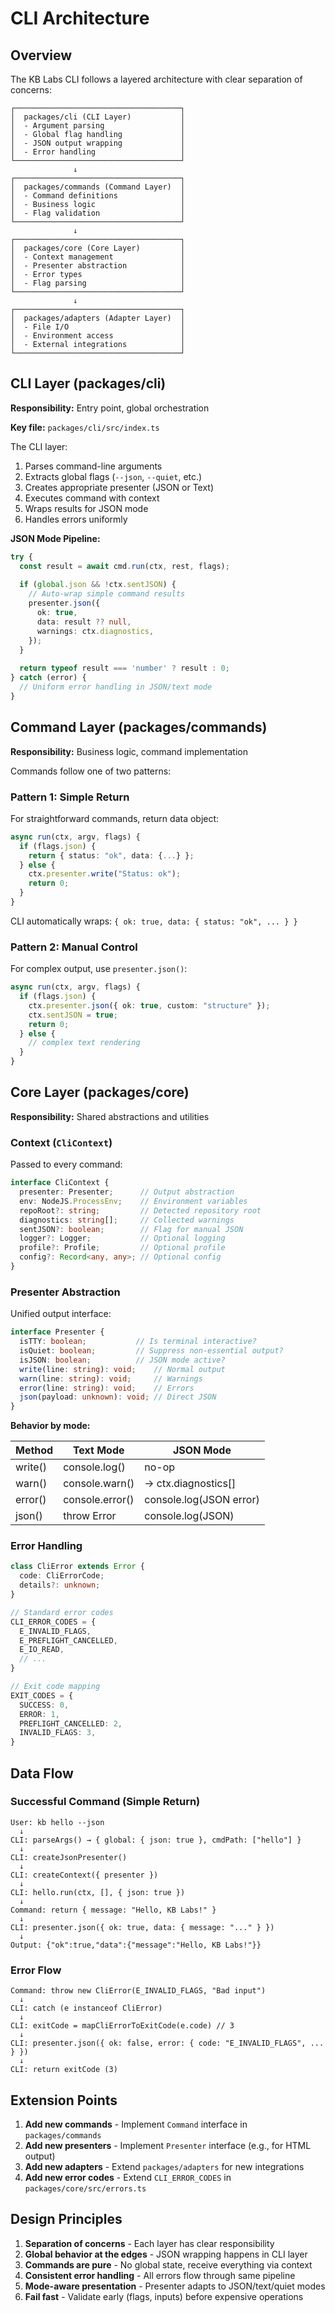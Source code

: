 # CLI Architecture

## Overview

The KB Labs CLI follows a layered architecture with clear separation of concerns:

```
┌─────────────────────────────────────┐
│  packages/cli (CLI Layer)           │
│  - Argument parsing                 │
│  - Global flag handling             │
│  - JSON output wrapping             │
│  - Error handling                   │
└─────────────────────────────────────┘
              ↓
┌─────────────────────────────────────┐
│  packages/commands (Command Layer)  │
│  - Command definitions              │
│  - Business logic                   │
│  - Flag validation                  │
└─────────────────────────────────────┘
              ↓
┌─────────────────────────────────────┐
│  packages/core (Core Layer)         │
│  - Context management               │
│  - Presenter abstraction            │
│  - Error types                      │
│  - Flag parsing                     │
└─────────────────────────────────────┘
              ↓
┌─────────────────────────────────────┐
│  packages/adapters (Adapter Layer)  │
│  - File I/O                         │
│  - Environment access               │
│  - External integrations            │
└─────────────────────────────────────┘
```

## CLI Layer (packages/cli)

**Responsibility:** Entry point, global orchestration

**Key file:** `packages/cli/src/index.ts`

The CLI layer:
1. Parses command-line arguments
2. Extracts global flags (`--json`, `--quiet`, etc.)
3. Creates appropriate presenter (JSON or Text)
4. Executes command with context
5. Wraps results for JSON mode
6. Handles errors uniformly

**JSON Mode Pipeline:**

```typescript
try {
  const result = await cmd.run(ctx, rest, flags);
  
  if (global.json && !ctx.sentJSON) {
    // Auto-wrap simple command results
    presenter.json({
      ok: true,
      data: result ?? null,
      warnings: ctx.diagnostics,
    });
  }
  
  return typeof result === 'number' ? result : 0;
} catch (error) {
  // Uniform error handling in JSON/text mode
}
```

## Command Layer (packages/commands)

**Responsibility:** Business logic, command implementation

Commands follow one of two patterns:

### Pattern 1: Simple Return

For straightforward commands, return data object:

```typescript
async run(ctx, argv, flags) {
  if (flags.json) {
    return { status: "ok", data: {...} };
  } else {
    ctx.presenter.write("Status: ok");
    return 0;
  }
}
```

CLI automatically wraps: `{ ok: true, data: { status: "ok", ... } }`

### Pattern 2: Manual Control

For complex output, use `presenter.json()`:

```typescript
async run(ctx, argv, flags) {
  if (flags.json) {
    ctx.presenter.json({ ok: true, custom: "structure" });
    ctx.sentJSON = true;
    return 0;
  } else {
    // complex text rendering
  }
}
```

## Core Layer (packages/core)

**Responsibility:** Shared abstractions and utilities

### Context (`CliContext`)

Passed to every command:

```typescript
interface CliContext {
  presenter: Presenter;      // Output abstraction
  env: NodeJS.ProcessEnv;    // Environment variables
  repoRoot?: string;         // Detected repository root
  diagnostics: string[];     // Collected warnings
  sentJSON?: boolean;        // Flag for manual JSON
  logger?: Logger;           // Optional logging
  profile?: Profile;         // Optional profile
  config?: Record<any, any>; // Optional config
}
```

### Presenter Abstraction

Unified output interface:

```typescript
interface Presenter {
  isTTY: boolean;           // Is terminal interactive?
  isQuiet: boolean;         // Suppress non-essential output?
  isJSON: boolean;          // JSON mode active?
  write(line: string): void;    // Normal output
  warn(line: string): void;     // Warnings
  error(line: string): void;    // Errors
  json(payload: unknown): void; // Direct JSON
}
```

**Behavior by mode:**

| Method  | Text Mode              | JSON Mode                |
|---------|------------------------|--------------------------|
| write() | console.log()          | no-op                    |
| warn()  | console.warn()         | → ctx.diagnostics[]      |
| error() | console.error()        | console.log(JSON error)  |
| json()  | throw Error            | console.log(JSON)        |

### Error Handling

```typescript
class CliError extends Error {
  code: CliErrorCode;
  details?: unknown;
}

// Standard error codes
CLI_ERROR_CODES = {
  E_INVALID_FLAGS,
  E_PREFLIGHT_CANCELLED,
  E_IO_READ,
  // ...
}

// Exit code mapping
EXIT_CODES = {
  SUCCESS: 0,
  ERROR: 1,
  PREFLIGHT_CANCELLED: 2,
  INVALID_FLAGS: 3,
}
```

## Data Flow

### Successful Command (Simple Return)

```
User: kb hello --json
  ↓
CLI: parseArgs() → { global: { json: true }, cmdPath: ["hello"] }
  ↓
CLI: createJsonPresenter()
  ↓
CLI: createContext({ presenter })
  ↓
CLI: hello.run(ctx, [], { json: true })
  ↓
Command: return { message: "Hello, KB Labs!" }
  ↓
CLI: presenter.json({ ok: true, data: { message: "..." } })
  ↓
Output: {"ok":true,"data":{"message":"Hello, KB Labs!"}}
```

### Error Flow

```
Command: throw new CliError(E_INVALID_FLAGS, "Bad input")
  ↓
CLI: catch (e instanceof CliError)
  ↓
CLI: exitCode = mapCliErrorToExitCode(e.code) // 3
  ↓
CLI: presenter.json({ ok: false, error: { code: "E_INVALID_FLAGS", ... } })
  ↓
CLI: return exitCode (3)
```

## Extension Points

1. **Add new commands** - Implement `Command` interface in `packages/commands`
2. **Add new presenters** - Implement `Presenter` interface (e.g., for HTML output)
3. **Add new adapters** - Extend `packages/adapters` for new integrations
4. **Add new error codes** - Extend `CLI_ERROR_CODES` in `packages/core/src/errors.ts`

## Design Principles

1. **Separation of concerns** - Each layer has clear responsibility
2. **Global behavior at the edges** - JSON wrapping happens in CLI layer
3. **Commands are pure** - No global state, receive everything via context
4. **Consistent error handling** - All errors flow through same pipeline
5. **Mode-aware presentation** - Presenter adapts to JSON/text/quiet modes
6. **Fail fast** - Validate early (flags, inputs) before expensive operations
